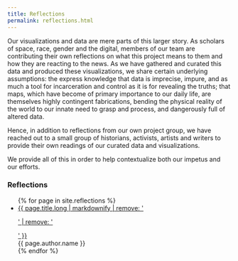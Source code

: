 ```yaml
---
title: Reflections
permalink: reflections.html
---
```


Our visualizations and data are mere parts of this larger story. As scholars of space, race, gender and the digital, members of our team are contributing their own reflections on what this project means to them and how they are reacting to the news.  As we have gathered and curated this data and produced these visualizations, we share certain underlying assumptions: the express knowledge that data is imprecise, impure, and as much a tool for incarceration and control as it is for revealing the truths; that maps, which have become of primary importance to our daily life, are themselves highly contingent fabrications, bending the physical reality of the world to our innate need to grasp and process, and dangerously full of altered data.

Hence, in addition to reflections from our own project group, we have reached out to a small group of historians, activists, artists and writers to provide their own readings of our curated data and visualizations. 

We provide all of this in order to help contextualize both our impetus and our efforts.

<h3>Reflections</h3> 
<ul>
{% for page in site.reflections %}
    <li>
		<a href="{{ page.url | prepend:site.baseurl }}">
        <span class="toc-title">{{ page.title.long  | markdownify | remove: '<p>' | remove: '</p>' }}</span>
      	</a><br>
      	<span class="toc-author">{{ page.author.name }}</span>
    </li>
{% endfor %} 
</ul>

